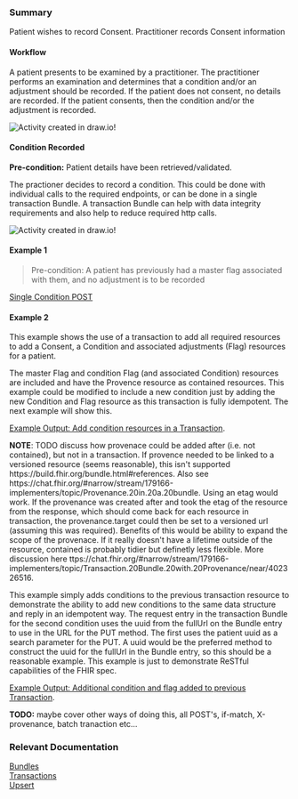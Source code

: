 
### Summary

<p>Patient wishes to record Consent. Practitioner records Consent information</p>    

#### Workflow

<p>
A patient presents to be examined by a practitioner.  The practitioner performs an examination and determines that a condition and/or an adjustment should be recorded.  If the patient does not consent, no details are recorded.  If the patient consents, then the condition and/or the adjustment is recorded.
</p>

<div>
    <img style="max-width: 70%" alt="Activity created in draw.io!" src="add-condition.drawio.png"/>
</div>

#### Condition Recorded  

<p>
<b>Pre-condition:</b> Patient details have been retrieved/validated.
</p>   

<p>
The practioner decides to record a condition.  This could be done with individual calls to the required endpoints, or can be done in a single transaction Bundle.  A transaction Bundle can help with data integrity requirements and also help to reduce required http calls.
</p>

<div>
    <img style="max-width: 70%" alt="Activity created in draw.io!" src="condition-recorded-sequence.drawio.png"/>
</div>

#### Example 1  

> Pre-condition: A patient has previously had a master flag associated with them, and no adjustment is to be recorded

[Single Condition POST](todo.html)  

#### Example 2  

<p>
This example shows the use of a transaction to add all required resources to add a Consent, a Condition and associated adjustments (Flag) resources for a patient.  

The master Flag and condition Flag (and associated Condition) resources are included and have the Provence resource as contained resources.  This example could be modified to include a new condition just by adding the new Condition and Flag resource as this transaction is fully idempotent.  The next example will show this.
</p>

[Example Output: Add condition resources in a Transaction](Bundle-add-condition-transaction-example-1.html).  

<p>
<b>NOTE</b>: TODO discuss how provenace could be added after (i.e. not contained), but not in a transaction.  If provence needed to be linked to a versioned resource (seems reasonable), this isn't supported https://build.fhir.org/bundle.html#references.  Also see https://chat.fhir.org/#narrow/stream/179166-implementers/topic/Provenance.20in.20a.20bundle.  Using an etag would work.  If the provenance was created after and took the etag of the resource from the response, which should come back for each resource in transaction, the provenance.target could then be set to a versioned url (assuming this was required).  Benefits of this would be ability to expand the scope of the provenace.  If it really doesn't have a lifetime outside of the resource, contained is probably tidier but definetly less flexible.  More discussion here ttps://chat.fhir.org/#narrow/stream/179166-implementers/topic/Transaction.20Bundle.20with.20Provenance/near/402326516.
</p>

<p>
This example simply adds conditions to the previous transaction resource to demonstrate the ability to add new conditions to the same data structure and reply in an idempotent way.  The request entry in the transaction Bundle for the second condition uses the uuid from the fullUrl on the Bundle entry to use in the URL for the PUT method.  The first uses the patient uuid as a search parameter for the PUT.  A uuid would be the preferred method to construct the uuid for the fullUrl in the Bundle entry, so this should be a reasonable example.  This example is just to demonstrate ReSTful capabilities of the FHIR spec.
</p>

[Example Output: Additional condition and flag added to previous Transaction](Bundle-add-condition-transaction-example-2.html).  

<p>
<b>TODO:</b> maybe cover other ways of doing this, all POST's, if-match, X-provenance, batch tranaction etc...
</p>

### Relevant Documentation

[Bundles](https://hl7.org/fhir/r4/bundle.html)  
[Transactions](https://hl7.org/fhir/r4/http.html#transaction)  
[Upsert](https://hl7.org/fhir/r4/http.html#upsert)  
